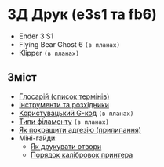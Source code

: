# 3Д Друк (e3s1 та fb6)

- Ender 3 S1
- Flying Bear Ghost 6 `(в планах)`
- Klipper `(в планах)`

## Зміст

- [Глосарій (список термінів)](glossary/index.md)
- [Інструменти та розхідники](instruments/index.md)
- [Користувацький G-код](customGcode/index.md) `(в планах)`
- [Типи філаменту](filaments/index.md) `(в планах)`
- [Як покращити адгезію (прилипання)](adhesion/index.md)
- Міні-гайди:
  - [Як друкувати отвори](guides/holes/index.md)
  - [Порядок калібровок принтера](guides/calibration/index.md)
